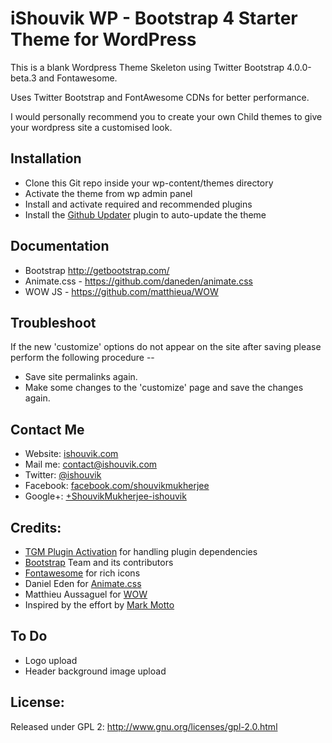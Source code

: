 # iShouvik WP - Bootstrap 4 Starter Theme for WordPress

This is a blank Wordpress Theme Skeleton using Twitter Bootstrap 4.0.0-beta.3 and Fontawesome.

Uses Twitter Bootstrap and FontAwesome CDNs for better performance.

I would personally recommend you to create your own Child themes to give your wordpress site a customised look.


## Installation
- Clone this Git repo inside your wp-content/themes directory
- Activate the theme from wp admin panel
- Install and activate required and recommended plugins 
- Install the <a href="https://github.com/afragen/github-updater">Github Updater</a> plugin to auto-update the theme


## Documentation
- Bootstrap http://getbootstrap.com/
- Animate.css - https://github.com/daneden/animate.css
- WOW JS - https://github.com/matthieua/WOW


## Troubleshoot
If the new 'customize' options do not appear on the site after saving please perform the following procedure --
- Save site permalinks again.
- Make some changes to the 'customize' page and save the changes again. 


## Contact Me
- Website: <a href="http://ishouvik.com">ishouvik.com</a>
- Mail me: <a href="mailto:contact@ishouvik.com">contact@ishouvik.com</a>
- Twitter: <a href="https://twitter.com/ishouvik">@ishouvik</a>
- Facebook: <a href="https://www.facebook.com/shouvikmukherjee">facebook.com/shouvikmukherjee</a>
- Google+: <a href="https://plus.google.com/+ShouvikMukherjee-ishouvik/">+ShouvikMukherjee-ishouvik</a>


## Credits:
- <a href="http://tgmpluginactivation.com/">TGM Plugin Activation</a> for handling plugin dependencies
- <a href="http://getbootstrap.com/">Bootstrap</a> Team and its contributors
- <a href="http://fortawesome.github.io/Font-Awesome/">Fontawesome</a> for rich icons
- Daniel Eden for <a href="https://github.com/daneden/animate.css">Animate.css</a>
- Matthieu Aussaguel for <a href="https://github.com/matthieua/WOW">WOW</a>
- Inspired by the effort by <a href="https://twitter.com/mdo">Mark Motto</a>


## To Do
- Logo upload
- Header background image upload


## License:
Released under GPL 2: http://www.gnu.org/licenses/gpl-2.0.html